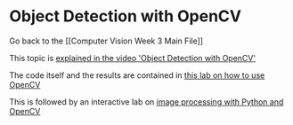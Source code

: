 # Object Detection with OpenCV

Go back to the [[Computer Vision Week 3 Main File]]

This topic is [explained in the video 'Object Detection with OpenCV'](https://coursera.org/share/6a4bf6548c2e45293f70e343abdbca4a)

The code itself and the results are contained in [this lab on how to use OpenCV](https://cf-courses-data.s3.us.cloud-object-storage.appdomain.cloud/IBMDeveloperSkillsNetwork-CV0101EN-SkillsNetwork/labs/Module5/Object_Detection_with_OpenCV_Python.ipynb)

This is followed by an interactive lab on [image processing with Python and OpenCV](https://www.coursera.org/learn/introduction-computer-vision-watson-opencv/ungradedLti/u1352/lab-image-processing-and-analysis-in-opencv-with-python)